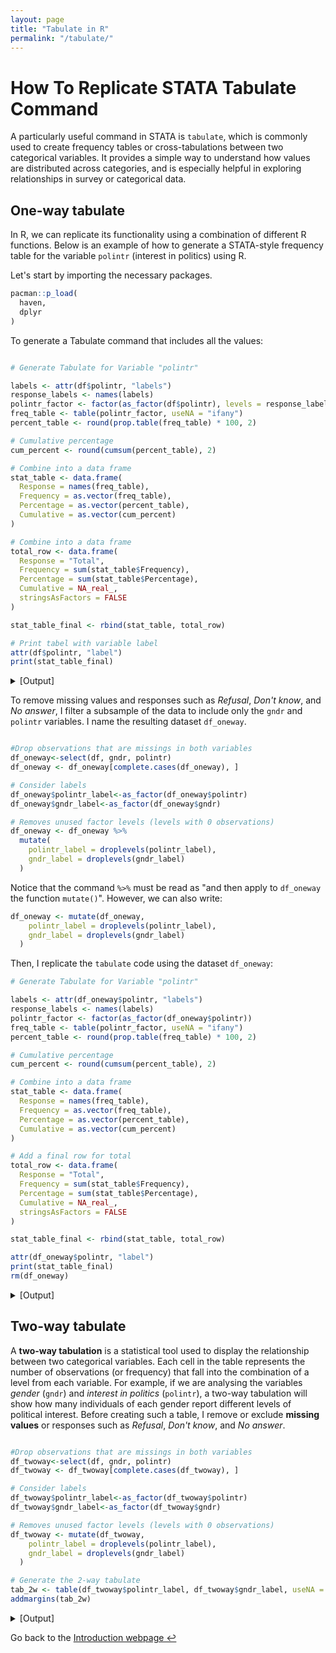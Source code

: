 ```yaml
---
layout: page
title: "Tabulate in R"
permalink: "/tabulate/"
---
```

<head>
  <!-- Google tag (gtag.js) -->
<script async src="https://www.googletagmanager.com/gtag/js?id=G-XSH3BVKG0H"></script>
<script>
  window.dataLayer = window.dataLayer || [];
  function gtag(){dataLayer.push(arguments);}
  gtag('js', new Date());

  gtag('config', 'G-XSH3BVKG0H');
</script>
</head>
<!-- <div style="display: flex; align-items: center;">
  <div style="flex: 1;">
    <img src="https://github.com/gubellom/gubellom.github.io/blob/master/profile.JPG?raw=true" alt="My Photo" style="width:200px; border-radius:50%;">
  </div>
  <div style="flex: 2; margin-left: 20px;">
    <p> -->

    
# How To Replicate STATA Tabulate Command

A particularly useful command in STATA is `tabulate`, which is commonly used to create frequency tables or cross-tabulations between two categorical variables. It provides a simple way to understand how values are distributed across categories, and is especially helpful in exploring relationships in survey or categorical data.

## One-way tabulate
In R, we can replicate its functionality using a combination of different R functions. Below is an example of how to generate a STATA-style frequency table for the variable `polintr` (interest in politics) using R.

Let's start by importing the necessary packages.

```r
pacman::p_load(
  haven,     
  dplyr
)
```
To generate a Tabulate command that includes all the values:

```r

# Generate Tabulate for Variable "polintr"

labels <- attr(df$polintr, "labels")
response_labels <- names(labels)
polintr_factor <- factor(as_factor(df$polintr), levels = response_labels)
freq_table <- table(polintr_factor, useNA = "ifany")
percent_table <- round(prop.table(freq_table) * 100, 2)

# Cumulative percentage
cum_percent <- round(cumsum(percent_table), 2)

# Combine into a data frame
stat_table <- data.frame(
  Response = names(freq_table),
  Frequency = as.vector(freq_table),
  Percentage = as.vector(percent_table),
  Cumulative = as.vector(cum_percent)
)

# Combine into a data frame
total_row <- data.frame(
  Response = "Total",
  Frequency = sum(stat_table$Frequency),
  Percentage = sum(stat_table$Percentage),
  Cumulative = NA_real_, 
  stringsAsFactors = FALSE
)

stat_table_final <- rbind(stat_table, total_row)

# Print tabel with variable label
attr(df$polintr, "label")
print(stat_table_final)
```

<details>
  <summary>[Output]</summary>

  <pre>
[1] "How interested in politics"
    
               Response Frequency Percentage Cumulative
1       Very interested      5415      12.20      12.20
2      Quite interested     15539      35.01      47.21
3     Hardly interested     15248      34.35      81.56
4 Not at all interested      8088      18.22      99.78
5               Refusal        36       0.08      99.86
6            Don't know        57       0.13      99.99
7             No answer         4       0.01     100.00
8                 Total     44387     100.00         NA

</pre>
</details>


To remove missing values and responses such as *Refusal*, *Don't know*, and *No answer*, I filter a subsample of the data to include only the `gndr` and `polintr` variables. I name the resulting dataset `df_oneway`.


```r

#Drop observations that are missings in both variables
df_oneway<-select(df, gndr, polintr)
df_oneway <- df_oneway[complete.cases(df_oneway), ]

# Consider labels
df_oneway$polintr_label<-as_factor(df_oneway$polintr)
df_oneway$gndr_label<-as_factor(df_oneway$gndr)

# Removes unused factor levels (levels with 0 observations)
df_oneway <- df_oneway %>%
  mutate(
    polintr_label = droplevels(polintr_label),
    gndr_label = droplevels(gndr_label)
  )

```

Notice that the command `%>%` must be read as "and then apply to `df_oneway` the function `mutate()`". However, we can also write:

```r
df_oneway <- mutate(df_oneway,
    polintr_label = droplevels(polintr_label),
    gndr_label = droplevels(gndr_label)
  )
```

Then, I replicate the ```tabulate``` code using the dataset ```df_oneway```:

```r
# Generate Tabulate for Variable "polintr"

labels <- attr(df_oneway$polintr, "labels")
response_labels <- names(labels)
polintr_factor <- factor(as_factor(df_oneway$polintr))
freq_table <- table(polintr_factor, useNA = "ifany")
percent_table <- round(prop.table(freq_table) * 100, 2)

# Cumulative percentage
cum_percent <- round(cumsum(percent_table), 2)

# Combine into a data frame
stat_table <- data.frame(
  Response = names(freq_table),
  Frequency = as.vector(freq_table),
  Percentage = as.vector(percent_table),
  Cumulative = as.vector(cum_percent)
)

# Add a final row for total
total_row <- data.frame(
  Response = "Total",
  Frequency = sum(stat_table$Frequency),
  Percentage = sum(stat_table$Percentage),
  Cumulative = NA_real_,  
  stringsAsFactors = FALSE
)

stat_table_final <- rbind(stat_table, total_row)

attr(df_oneway$polintr, "label")
print(stat_table_final)
rm(df_oneway)

```

<details>
  <summary>[Output]</summary>

  <pre>
[1] "How interested in politics"
    
               Response Frequency Percentage Cumulative
1       Very interested      5414      12.23      12.23
2      Quite interested     15535      35.08      47.31
3     Hardly interested     15245      34.43      81.74
4 Not at all interested      8087      18.26     100.00
5                 Total     44281     100.00         NA

</pre>
</details>

## Two-way tabulate
A **two-way tabulation** is a statistical tool used to display the relationship between two categorical variables. Each cell in the table represents the number of observations (or frequency) that fall into the combination of a level from each variable. For example, if we are analysing the variables *gender* (`gndr`) and *interest in politics* (`polintr`), a two-way tabulation will show how many individuals of each gender report different levels of political interest. Before creating such a table, I remove or exclude **missing values** or responses such as *Refusal*, *Don't know*, and *No answer*.


```r

#Drop observations that are missings in both variables
df_twoway<-select(df, gndr, polintr)
df_twoway <- df_twoway[complete.cases(df_twoway), ]

# Consider labels
df_twoway$polintr_label<-as_factor(df_twoway$polintr)
df_twoway$gndr_label<-as_factor(df_twoway$gndr)

# Removes unused factor levels (levels with 0 observations)
df_twoway <- mutate(df_twoway,
    polintr_label = droplevels(polintr_label),
    gndr_label = droplevels(gndr_label)
  )

# Generate the 2-way tabulate
tab_2w <- table(df_twoway$polintr_label, df_twoway$gndr_label, useNA = c("no"))
addmargins(tab_2w)

```

<details>
  <summary>[Output]</summary>

  <pre>
                       Male Female   Sum
  Very interested        3323   2091  5414
  Quite interested       7926   7609 15535
  Hardly interested      6557   8688 15245
  Not at all interested  3184   4903  8087
  Sum                   20990  23291 44281

</pre>
</details>

Go back to the [Introduction webpage ↩ ](https://gubellom.github.io/michelegubello_Introduction/)

 <!--   </p>
  </div>
</div>-->



